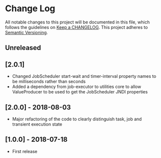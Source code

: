 # Change Log
All notable changes to this project will be documented in this file, which follows the guidelines 
on [Keep a CHANGELOG](http://keepachangelog.com/). This project adheres to 
[Semantic Versioning](http://semver.org/).

## Unreleased
## [2.0.1]
- Changed JobScheduler start-wait and timer-interval property names to be milliseconds rather 
than seconds
- Added a dependency from job-executor to utilities core to allow ValueProducer to be 
used to get the JobScheduler JNDI properties  

## [2.0.0] - 2018-08-03
- Major refactoring of the code to clearly distinguish task, job and transient execution state


## [1.0.0] - 2018-07-18
- First release
